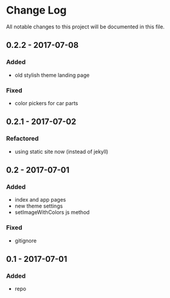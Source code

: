 # Change Log
All notable changes to this project will be documented in this file.

## 0.2.2 - 2017-07-08

### Added
- old stylish theme landing page

### Fixed
- color pickers for car parts

## 0.2.1 - 2017-07-02

### Refactored
- using static site now (instead of jekyll)

## 0.2 - 2017-07-01

### Added
- index and app pages
- new theme settings
- setImageWithColors js method

### Fixed
- gitignore

## 0.1 - 2017-07-01

### Added
- repo
